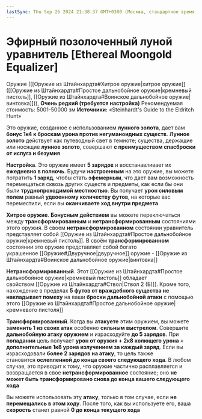 ```yaml
---
lastSync: Thu Sep 26 2024 21:38:37 GMT+0300 (Москва, стандартное время)
---
```

# Эфирный позолоченный луной уравнитель [Ethereal Moongold Equalizer]

Оружие ([[Оружие из Штайнхардта#Хитрое оружие|хитрое оружие]] ([[Оружие из Штайнхардта#Простое дальнобойное оружие|кремневый пистоль]], [[Оружие из Штайнхардта#Воинское дальнобойное оружие|винтовка]])), **Очень редкий (требуется настройка)**
Рекомендуемая стоимость: 5001-50000 зм
**Источники:** «Steinhardt's Guide to the Eldritch Hunt»

Это оружие, созданное с использованием **лунного золота**, дает вам **бонус 1к4 к броскам урона против негуманоидных существ**. **Лунное золото** действует как путеводный свет в темноте; существа, держащие или носящие **лунное золото**, совершают **с преимуществом спасброски от испуга и безумия**

**Настройка**. Это оружие имеет **5 зарядов** и восстанавливает их **ежедневно в полночь**. Будучи **настроенным** на это оружие, вы можете потратить **1 заряд**, чтобы стать **эфемерным**, что дает вам возможность перемещаться сквозь других существ и предметы, как если бы они были **труднопроходимой местностью**. Вы получает **урон силовым полем** равный **удвоенному количеству футов**, на которые вас переместили, если вы **оканчиваете ход внутри предмета**

**Хитрое оружие**. **Бонусным действием** вы можете переключаться между **трансформированным** и **нетрансформированным** состояниями этого оружия. В своем **нетрансформированном** состоянии уравнитель представляет собой [[Оружие из Штайнхардта#Простое дальнобойное оружие|кремневый пистоль]]. В своём **трансформированном** состоянии это оружие представляет собой богато украшенное [[Оружие#Двуручное|двуручное]] оружие - [[Оружие из Штайнхардта#Воинское дальнобойное оружие|винтовка]]

**Нетрансформированный**. Этот [[Оружие из Штайнхардта#Простое дальнобойное оружие|кремневый пистоль]] обладает свойством [[Оружие из Штайнхардта#Ствол|Ствол 2 (Б)]]. Кроме того, нахождение в пределах **5 футов от враждебного существа не накладывает помеху** на ваши **броски дальнобойной атаки** с помощью этого [[Оружие из Штайнхардта#Простое дальнобойное оружие|кремневого пистоля]]

**Трансформированный**. Когда вы **атакуете** этим оружием, вы можете **заменить 1 из своих атак** особенно **сильным выстрелом**. Совершите **дальнобойную атаку оружием** и израсходуйте **до 5 зарядов**. При **попадании** цель получает **урон от оружия + 2к8 колющего урона + дополнительные 1к8 урона излучением за каждый заряд**. Если вы израсходовали **более 2 зарядов на атаку**, то цель также становится **ослепленной до конца своего следующего хода**. В любом случае, это приводит к тому, что оружие частично расплавляется и возвращается в свое **нетрансформированное** состояние; оно **не может быть трансформировано снова до конца вашего следующего хода**

Вы можете использовать эту **атаку**, только в том случае, если **не перемещались в этом ходу**. После того, как вы используете его, ваша **скорость** станет равной **0 до конца текущего хода**